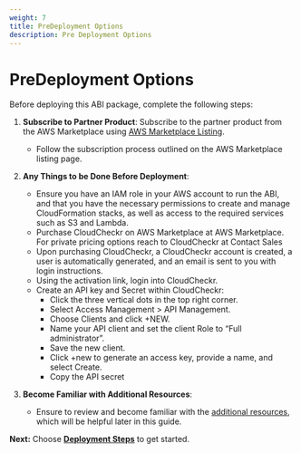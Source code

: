 ```yaml
---
weight: 7
title: PreDeployment Options
description: Pre Deployment Options
---
```


# PreDeployment Options

Before deploying this ABI package, complete the following steps:

1. **Subscribe to Partner Product**: Subscribe to the partner product from the AWS Marketplace using [AWS Marketplace Listing](https://aws.amazon.com/marketplace/pp/prodview-s3pimhbls2qpm).
    - Follow the subscription process outlined on the AWS Marketplace listing page.

2. **Any Things to be Done Before Deployment**:
    - Ensure you have an IAM role in your AWS account to run the ABI, and that you have the necessary permissions to create and manage CloudFormation stacks, as well as access to the required services such as S3 and Lambda.
    - Purchase CloudCheckr on AWS Marketplace at AWS Marketplace. For private pricing options reach to CloudCheckr at Contact Sales
    - Upon purchasing CloudCheckr, a CloudCheckr account is created, a user is automatically generated, and an email is sent to you with login instructions.
    - Using the activation link, login into CloudCheckr.
    - Create an API key and Secret within CloudCheckr:
        - Click the three vertical dots in the top right corner.
        - Select Access Management > API Management.
        - Choose Clients and click +NEW.
        - Name your API client and set the client Role to “Full administrator”.
        - Save the new client.
        - Click +new to generate an access key, provide a name, and select Create.
        - Copy the API secret

3. **Become Familiar with Additional Resources**:
    - Ensure to review and become familiar with the [additional resources](https://success.cloudcheckr.com), which will be helpful later in this guide.


**Next:** Choose **[Deployment Steps](/deployment-steps/index.html)** to get started.

